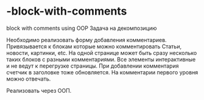 # -block-with-comments
 block with comments using OOP 
Задача на декомпозицию

Необходимо реализовать форму добавления комментариев.
Привязывается к блокам которые можно комментировать
Статьи, новости, картинки, etс.
На одной странице может быть сразу несколько таких блоков с разными комментариями.
Все элементы интерактивные и не ведут к перегрузке страницы.
При добавлении комментария счетчик в заголовке тоже обновляется.
На комментарии первого уровня можно отвечать.

Реализовать через ООП.
